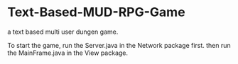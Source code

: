Text-Based-MUD-RPG-Game
=======================

a text based multi user dungen game. 

To start the game, run the Server.java in the Network package first. then run the MainFrame.java in the View package.